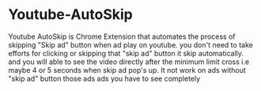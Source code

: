 # Youtube-AutoSkip
Youtube AutoSkip is Chrome Extension that automates the process of skipping "Skip ad" button when ad play on youtube. 
you don't need to take efforts for clicking or skipping that "skip ad" button it skip automatically. and you will able to see the video directly after the minimum limit cross i.e maybe 4 or 5 seconds when skip ad pop's up.
It not work on ads without "skip ad" button those ads ads you have to see completely
